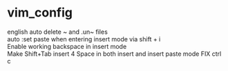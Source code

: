 # vim_config

english
auto delete ~ and .un~ files  
auto :set paste when entering insert mode via shift + i  
Enable working backspace in insert mode  
Make Shift+Tab insert 4 Space in both insert and insert paste mode
FIX ctrl c
